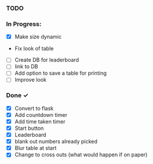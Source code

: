 ### **TODO**

### In Progress:
- [x] Make size dynamic
 * Fix look of table
- [ ] Create DB for leaderboard
- [ ] link to DB
- [ ] Add option to save a table for printing
- [ ] Improve look

### Done ✓
- [x] Convert to flask
- [x] Add countdown timer
- [x] Add time taken timer
- [x] Start button
- [x] Leaderboard
- [x] blank out numbers already picked
- [x] Blur table at start
- [x] Change to cross outs (what would happen if on paper)